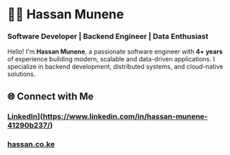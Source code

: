 # 👨‍💻 Hassan Munene  
### **Software Developer | Backend Engineer | Data Enthusiast**  

Hello! I'm **Hassan Munene**, a passionate software engineer with **4+ years** of experience building modern, scalable and data-driven applications. I specialize in backend development, distributed systems, and cloud-native solutions.


## 🌐 **Connect with Me**  
### [LinkedIn](https://img.shields.io/badge/LinkedIn-0077B5?style=flat&logo=linkedin&logoColor=white)](https://www.linkedin.com/in/hassan-munene-41290b237/) 
### [hassan.co.ke](https://hassan.co.ke)




